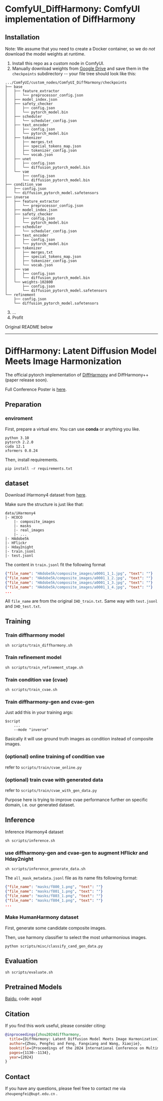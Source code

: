 # ComfyUI_DiffHarmony: ComfyUI implementation of DiffHarmony


## Installation

Note: We assume that you need to create a Docker container, so we do *not* download the model weights at runtime.

1. Install this repo as a custom node in ComfyUI.
2. Manually download weights from [Google Drive](https://drive.google.com/file/d/1rezNdcuZbwejbC9rH9S1SUuaWTGTz_wG/view?usp=drive_link) and save them in the `checkpoints` subdirectory -- your file tree should look like this:
```
.../ComfyUI/custom_nodes/ComfyUI_DiffHarmony/checkpoints
├── base
│   ├── feature_extractor
│   │   └── preprocessor_config.json
│   ├── model_index.json
│   ├── safety_checker
│   │   ├── config.json
│   │   └── pytorch_model.bin
│   ├── scheduler
│   │   └── scheduler_config.json
│   ├── text_encoder
│   │   ├── config.json
│   │   └── pytorch_model.bin
│   ├── tokenizer
│   │   ├── merges.txt
│   │   ├── special_tokens_map.json
│   │   ├── tokenizer_config.json
│   │   └── vocab.json
│   ├── unet
│   │   ├── config.json
│   │   └── diffusion_pytorch_model.bin
│   └── vae
│       ├── config.json
│       └── diffusion_pytorch_model.bin
├── condition_vae
│   ├── config.json
│   └── diffusion_pytorch_model.safetensors
├── inverse
│   ├── feature_extractor
│   │   └── preprocessor_config.json
│   ├── model_index.json
│   ├── safety_checker
│   │   ├── config.json
│   │   └── pytorch_model.bin
│   ├── scheduler
│   │   └── scheduler_config.json
│   ├── text_encoder
│   │   ├── config.json
│   │   └── pytorch_model.bin
│   ├── tokenizer
│   │   ├── merges.txt
│   │   ├── special_tokens_map.json
│   │   ├── tokenizer_config.json
│   │   └── vocab.json
│   ├── vae
│   │   ├── config.json
│   │   └── diffusion_pytorch_model.bin
│   └── weights-102800
│       ├── config.json
│       └── diffusion_pytorch_model.safetensors
└── refinement
    ├── config.json
    └── diffusion_pytorch_model.safetensors
```
3. ...
4. Profit

Original README below

---


# DiffHarmony: Latent Diffusion Model Meets Image Harmonization

The official pytorch implementation of [DiffHarmony](https://arxiv.org/abs/2404.06139) and DiffHarmony++ (paper release soon).

Full Conference Poster is [here](./assets/poster.pdf).

## Preparation 

### enviroment

First, prepare a virtual env. You can use **conda** or anything you like. 
```shell
python 3.10
pytorch 2.2.0
cuda 12.1
xformers 0.0.24
```

Then, install requirements.
```shell
pip install -r requirements.txt
```
## dataset

Download iHarmony4 dataset from [here](https://github.com/bcmi/Image-Harmonization-Dataset-iHarmony4).

Make sure the structure is just like that:
```shell
data/iHarmony4
|- HCOCO
    |- composite_images
    |- masks
    |- real_images
    |- ...
|- HAdobe5k
|- HFlickr
|- Hday2night
|- train.jsonl
|- test.jsonl
```

The content in `train.jsonl` fit the following format
```json
{"file_name": "HAdobe5k/composite_images/a0001_1_1.jpg", "text": ""}
{"file_name": "HAdobe5k/composite_images/a0001_1_2.jpg", "text": ""}
{"file_name": "HAdobe5k/composite_images/a0001_1_3.jpg", "text": ""}
{"file_name": "HAdobe5k/composite_images/a0001_1_4.jpg", "text": ""}
...
```
All `file_name` are from the original `IHD_train.txt`. Same way with `test.jsonl` and `IHD_test.txt`.


## Training
### Train diffharmony model
```shell
sh scripts/train_diffharmony.sh
```

### Train refinement model
```shell
sh scripts/train_refinement_stage.sh
```

### Train condition vae (cvae)
```shell
sh scripts/train_cvae.sh
```

### Train diffharmony-gen and cvae-gen
Just add this in your training args:
```shell
$script
    ...
    --mode "inverse"
```
Basically it will use ground truth images as condition instead of composite images.


### (optional) online training of condition vae
refer to `scripts/train/cvae_online.py`

### (optional) train cvae with generated data
refer to `scripts/train/cvae_with_gen_data.py`

Purpose here is trying to improve cvae performance further on specific domain, i.e. our generated dataset.

## Inference 
Inference iHarmony4 dataset
```shell
sh scripts/inference.sh
```

### use diffharmony-gen and cvae-gen to augment HFlickr and Hday2night
```shell
sh scripts/inference_generate_data.sh
```
The `all_mask_metadata.jsonl` file as its name fits following format:
```json
{"file_name": "masks/f800_1.png", "text": ""}
{"file_name": "masks/f801_1.png", "text": ""}
{"file_name": "masks/f803_1.png", "text": ""}
{"file_name": "masks/f804_1.png", "text": ""}
...
```

### Make HumanHarmony dataset
First, generate some candidate composite images.

Then, use harmony classifier to select the most unharmonious images.
```shell
python scripts/misc/classify_cand_gen_data.py
```

## Evaluation
```shell
sh scripts/evaluate.sh
```
## Pretrained Models
[Baidu](https://pan.baidu.com/s/1IkF6YP4C3fsEAi0_9eCESg), code: aqqd

## Citation
If you find this work useful, please consider citing:
```bibtex
@inproceedings{zhou2024diffharmony,
  title={DiffHarmony: Latent Diffusion Model Meets Image Harmonization},
  author={Zhou, Pengfei and Feng, Fangxiang and Wang, Xiaojie},
  booktitle={Proceedings of the 2024 International Conference on Multimedia Retrieval},
  pages={1130--1134},
  year={2024}
}
```
## Contact
If you have any questions, please feel free to contact me via `zhoupengfei@bupt.edu.cn` .
